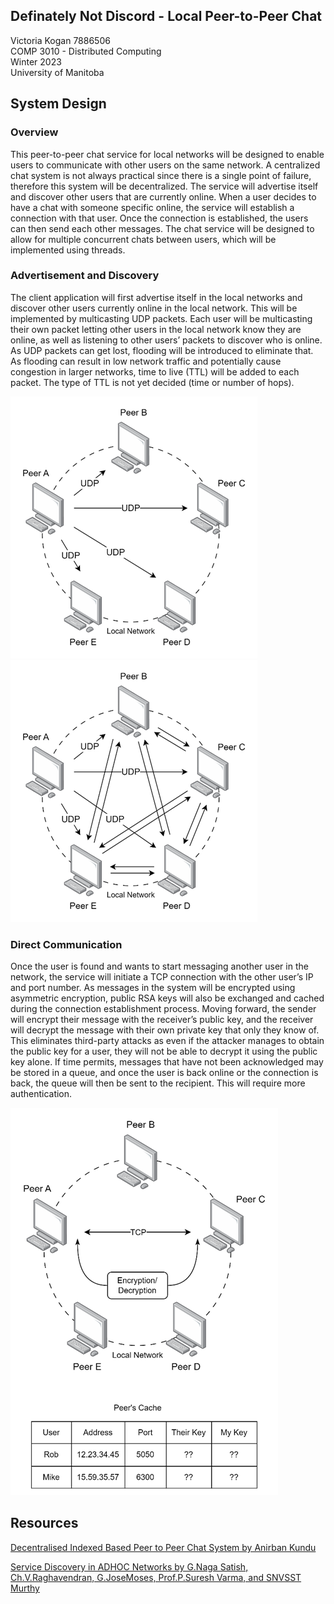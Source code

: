 ## Definately Not Discord - Local Peer-to-Peer Chat

Victoria Kogan 7886506\
COMP 3010 - Distributed Computing\
Winter 2023\
University of Manitoba

## System Design


### Overview

This peer-to-peer chat service for local networks will be designed to enable users to communicate with other users on the same network. 
A centralized chat system is not always practical since there is a single point of failure, therefore this system will be decentralized. 
The service will advertise itself and discover other users that are currently online. 
When a user decides to have a chat with someone specific online, the service will establish a connection with that user. 
Once the connection is established, the users can then send each other messages. 
The chat service will be designed to allow for multiple concurrent chats between users, which will be implemented using threads.


### Advertisement and Discovery

The client application will first advertise itself in the local networks and discover other users currently online in the local network. 
This will be implemented by multicasting UDP packets. 
Each user will be multicasting their own packet letting other users in the local network know they are online, as well as listening to other users’ packets to discover who is online. 
As UDP packets can get lost, flooding will be introduced to eliminate that. 
As flooding can result in low network traffic and potentially cause congestion in larger networks, time to live (TTL) will be added to each packet. 
The type of TTL is not yet decided (time or number of hops).

![Alt text](/Paperwork/Images/OnlineOffline.png)
![Alt text](/Paperwork/Images/FloodGossip.png)


### Direct Communication

Once the user is found and wants to start messaging another user in the network, the service will initiate a TCP connection with the other user’s IP and port number. 
As messages in the system will be encrypted using asymmetric encryption, public RSA keys will also be exchanged and cached during the connection establishment process. 
Moving forward, the sender will encrypt their message with the receiver’s public key, and the receiver will decrypt the message with their own private key that only they know of. 
This eliminates third-party attacks as even if the attacker manages to obtain the public key for a user, they will not be able to decrypt it using the public key alone. 
If time permits, messages that have not been acknowledged may be stored in a queue, and once the user is back online or the connection is back, the queue will then be sent to the recipient. 
This will require more authentication.

![Alt text](/Paperwork/Images/DirectMessage.png)


## Resources

[Decentralised Indexed Based Peer to Peer Chat System by Anirban Kundu](https://ieeexplore-ieee-org.uml.idm.oclc.org/stamp/stamp.jsp?tp=&arnumber=6317378&tag=1)

[Service Discovery in ADHOC Networks by G.Naga Satish, Ch.V.Raghavendran, G.JoseMoses, Prof.P.Suresh Varma, and SNVSST Murthy](https://www.researchgate.net/publication/266389609_Service_Discovery_in_ADHOC_Networks)

